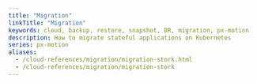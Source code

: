 ```yaml
---
title: "Migration"
linkTitle: "Migration"
keywords: cloud, backup, restore, snapshot, DR, migration, px-motion
description: How to migrate stateful applications on Kubernetes
series: px-motion
aliases:
  - /cloud-references/migration/migration-stork.html
  - /cloud-references/migration/migration-stork
---
```

